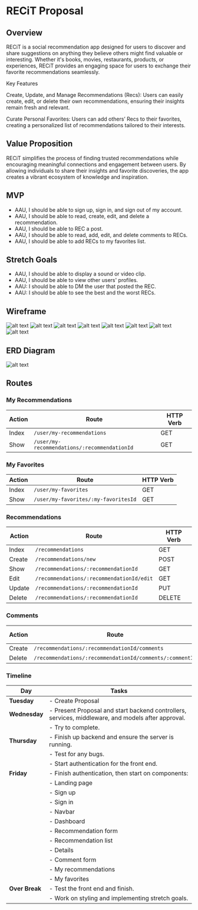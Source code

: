 

# RECiT Proposal

##  Overview
RECiT is a social recommendation app designed for users to discover and share suggestions on anything they believe others might find valuable or interesting. Whether it's books, movies, restaurants, products, or experiences, RECiT provides an engaging space for users to exchange their favorite recommendations seamlessly.

Key Features

Create, Update, and Manage Recommendations (Recs): Users can easily create, edit, or delete their own recommendations, ensuring their insights remain fresh and relevant.

Curate Personal Favorites: Users can add others’ Recs to their favorites, creating a personalized list of recommendations tailored to their interests.

## Value Proposition
RECiT simplifies the process of finding trusted recommendations while encouraging meaningful connections and engagement between users. By allowing individuals to share their insights and favorite discoveries, the app creates a vibrant ecosystem of knowledge and inspiration.



## MVP
- AAU, I should be able to sign up, sign in, and sign out of my account.
- AAU, I should be able to read, create, edit, and delete a recommendation.
- AAU, I should be able to REC a post.
- AAU, I should be able to read, add, edit, and delete comments to RECs.
- AAU, I should be able to add RECs to my favorites list.

## Stretch Goals

- AAU, I should be able to display a sound or video clip.
- AAU, I should be able to view other users' profiles.
- AAU: I should be able to DM the user that posted the REC.
- AAU: I should be able to see the best and the worst RECs.

## Wireframe
![alt text](image.png)
![alt text](image-1.png)
![alt text](image-2.png)
![alt text](image-3.png)
![alt text](image-4.png)
![alt text](image-5.png)
![alt text](image-6.png)
![alt text](image-7.png)


## ERD Diagram
![alt text](<images/Screenshot 2024-12-17 at 4.25.30 PM.png>)


## Routes

### My Recommendations

| Action | Route                                   | HTTP Verb |
|--------|----------------------------------------|-----------|
| Index  | `/user/my-recommendations`             | GET       |
| Show   | `/user/my-recommendations/:recommendationId` | GET       |

### My Favorites

| Action | Route                                   | HTTP Verb |
|--------|----------------------------------------|-----------|
| Index  | `/user/my-favorites`                   | GET       |
| Show   | `/user/my-favorites/:my-favoritesId`   | GET       |

### Recommendations

| Action  | Route                                   | HTTP Verb |
|---------|----------------------------------------|-----------|
| Index   | `/recommendations`                     | GET       |
| Create  | `/recommendations/new`                 | POST      |
| Show    | `/recommendations/:recommendationId`   | GET       |
| Edit    | `/recommendations/:recommendationId/edit` | GET       |
| Update  | `/recommendations/:recommendationId`   | PUT       |
| Delete  | `/recommendations/:recommendationId`   | DELETE    |

### Comments

| Action | Route                                                   | HTTP Verb |
|--------|--------------------------------------------------------|-----------|
| Create | `/recommendations/:recommendationId/comments`          | POST      |
| Delete | `/recommendations/:recommendationId/comments/:commentId` | DELETE    |

### Timeline

| Day           | Tasks                                                                                              |
|---------------|----------------------------------------------------------------------------------------------------|
| **Tuesday**   | - Create Proposal                                                                                  |
| **Wednesday** | - Present Proposal and start backend controllers, services, middleware, and models after approval. |
|               | - Try to complete.                                                                                 |
| **Thursday**  | - Finish up backend and ensure the server is running.                                              |
|               | - Test for any bugs.                                                                               |
|               | - Start authentication for the front end.                                                         |
| **Friday**    | - Finish authentication, then start on components:                                                |
|               |   - Landing page                                                                                   |
|               |   - Sign up                                                                                       |
|               |   - Sign in                                                                                       |
|               |   - Navbar                                                                                        |
|               |   - Dashboard                                                                                     |
|               |   - Recommendation form                                                                           |
|               |   - Recommendation list                                                                           |
|               |   - Details                                                                                       |
|               |   - Comment form                                                                                  |
|               |   - My recommendations                                                                            |
|               |   - My favorites                                                                                  |
| **Over Break**| - Test the front end and finish.                                                                   |
|               | - Work on styling and implementing stretch goals.                                                 |
